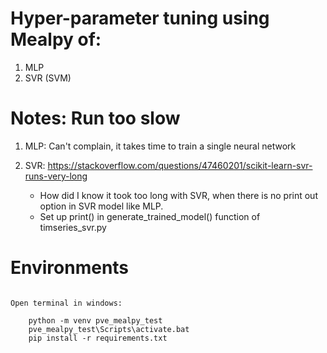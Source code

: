 
# Hyper-parameter tuning using Mealpy of:

1. MLP
2. SVR (SVM) 


# Notes: Run too slow

1. MLP: Can't complain, it takes time to train a single neural network


2. SVR: https://stackoverflow.com/questions/47460201/scikit-learn-svr-runs-very-long
    + How did I know it took too long with SVR, when there is no print out option in SVR model like MLP.
    + Set up print() in generate_trained_model() function of timseries_svr.py



# Environments

```code 

Open terminal in windows:

    python -m venv pve_mealpy_test
    pve_mealpy_test\Scripts\activate.bat
    pip install -r requirements.txt
    
```



